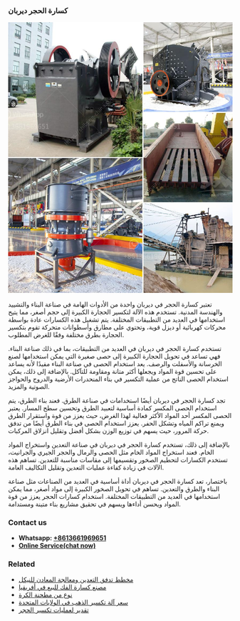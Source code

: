 <h3>كسارة الحجر ديربان</h3><img src='1701852746.jpg' alt=''><p>تعتبر كسارة الحجر في ديربان واحدة من الأدوات الهامة في صناعة البناء والتشييد والهندسة المدنية. تستخدم هذه الآلة لتكسير الحجارة الكبيرة إلى حجم أصغر، مما يتيح استخدامها في العديد من التطبيقات المختلفة. يتم تشغيل هذه الكسارات عادة بواسطة محركات كهربائية أو ديزل قوية، وتحتوي على مطارق وأسطوانات متحركة تقوم بتكسير الحجارة بطرق مختلفة وفقًا للغرض المطلوب.</p><p>تستخدم كسارة الحجر في ديربان في العديد من التطبيقات، بما في ذلك صناعة البناء. فهي تساعد في تحويل الحجارة الكبيرة إلى حصى صغيرة التي يمكن استخدامها لصنع الخرسانة والأسفلت والرصف. يعد استخدام الحصى في صناعة البناء مفيدًا لأنه يساعد على تحسين قوة المواد ويجعلها أكثر متانة ومقاومة للتآكل. بالإضافة إلى ذلك، يمكن استخدام الحصى الناتج من عملية التكسير في بناء المنحدرات الأرضية والدروج والحواجز الصوتية والمزيد.</p><p>تجد كسارة الحجر في ديربان أيضًا استخدامات في صناعة الطرق. فعند بناء الطرق، يتم استخدام الحصى المكسر كمادة أساسية لتعبيد الطرق وتحسين سطح المسار. يعتبر الحصى المكسر أحد المواد الأكثر فعالية لهذا الغرض، حيث يعزز من قوة واستقرار الطرق ويمنع تراكم المياه وتشكل الحفر. يعزز استخدام الحصى في بناء الطرق أيضًا من تدفق حركة المرور، حيث يسهم في توزيع الوزن بشكل أفضل وتقليل انزلاق المركبات.</p><p>بالإضافة إلى ذلك، تستخدم كسارة الحجر في ديربان في صناعة التعدين واستخراج المواد الخام. فعند استخراج المواد الخام مثل الحصى والرمال والحجر الجيري والجرانيت، تستخدم الكسارات لتحطيم الصخور وتقسيمها إلى مقاسات مناسبة للتعدين. تساهم هذه الآلات في زيادة كفاءة عمليات التعدين وتقليل التكاليف العامة.</p><p>باختصار، تعد كسارة الحجر في ديربان أداة أساسية في العديد من الصناعات مثل صناعة البناء والطرق والتعدين. تساهم في تحويل الصخور الكبيرة إلى مواد أصغر، مما يمكن استخدامها في العديد من التطبيقات المختلفة. استخدام كسارات الحجر يعزز من قوة المواد ويحسن أداءها ويسهم في تحقيق مشاريع بناء متينة ومستدامة.</p><h3>Contact us</h3><ul><li><strong>Whatsapp:&nbsp;<a href="https://wa.me/8613661969651">+8613661969651</a></strong></li><li><a href="https://swt.shibang-china.com/?git&amp;zhl&amp;كسارة الحجر ديربان"><strong>Online Service(chat now)</strong></a></li></ul><h3>Related</h3><ul><li><a href='مخطط تدفق التعدين ومعالجة المعادن للنيكل.md'>مخطط تدفق التعدين ومعالجة المعادن للنيكل</a></li><li><a href='مصنع كسارة الفك للبيع في أفريقيا.md'>مصنع كسارة الفك للبيع في أفريقيا</a></li><li><a href='نوع من مطحنة الكرة.md'>نوع من مطحنة الكرة</a></li><li><a href='سعر آلة تكسير الذهب في الولايات المتحدة.md'>سعر آلة تكسير الذهب في الولايات المتحدة</a></li><li><a href='تقدير لعمليات تكسير الحجر.md'>تقدير لعمليات تكسير الحجر</a></li></ul>
